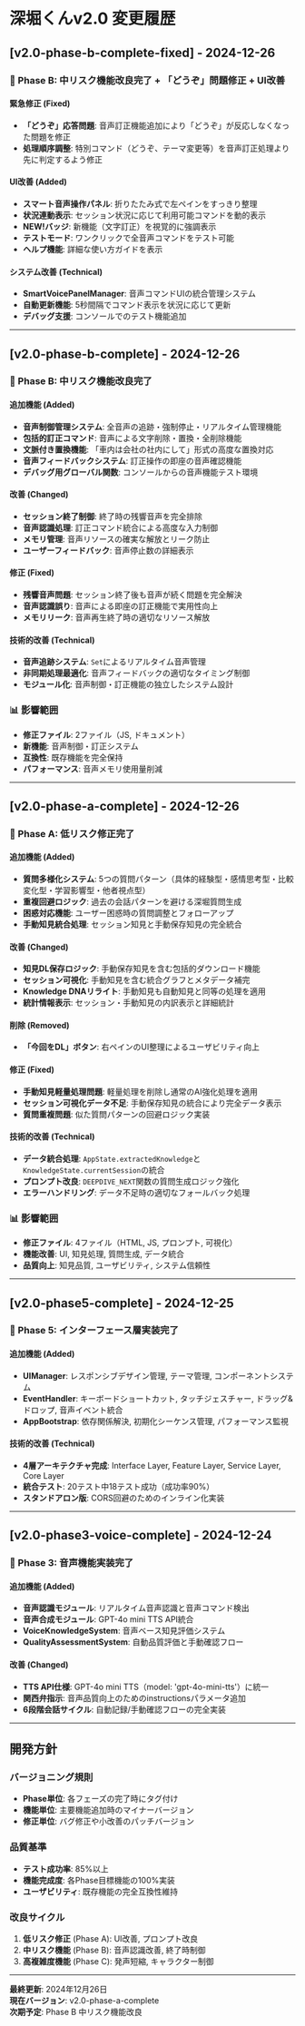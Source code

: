 # 深堀くんv2.0 変更履歴

## [v2.0-phase-b-complete-fixed] - 2024-12-26

### 🎯 Phase B: 中リスク機能改良完了 + 「どうぞ」問題修正 + UI改善

#### 緊急修正 (Fixed)
- **「どうぞ」応答問題**: 音声訂正機能追加により「どうぞ」が反応しなくなった問題を修正
- **処理順序調整**: 特別コマンド（どうぞ、テーマ変更等）を音声訂正処理より先に判定するよう修正

#### UI改善 (Added)
- **スマート音声操作パネル**: 折りたたみ式で左ペインをすっきり整理
- **状況連動表示**: セッション状況に応じて利用可能コマンドを動的表示
- **NEW!バッジ**: 新機能（文字訂正）を視覚的に強調表示
- **テストモード**: ワンクリックで全音声コマンドをテスト可能
- **ヘルプ機能**: 詳細な使い方ガイドを表示

#### システム改善 (Technical)
- **SmartVoicePanelManager**: 音声コマンドUIの統合管理システム
- **自動更新機能**: 5秒間隔でコマンド表示を状況に応じて更新
- **デバッグ支援**: コンソールでのテスト機能追加

---

## [v2.0-phase-b-complete] - 2024-12-26

### 🎯 Phase B: 中リスク機能改良完了

#### 追加機能 (Added)
- **音声制御管理システム**: 全音声の追跡・強制停止・リアルタイム管理機能
- **包括的訂正コマンド**: 音声による文字削除・置換・全削除機能
- **文脈付き置換機能**: 「車内は会社の社内にして」形式の高度な置換対応
- **音声フィードバックシステム**: 訂正操作の即座の音声確認機能
- **デバッグ用グローバル関数**: コンソールからの音声機能テスト環境

#### 改善 (Changed)
- **セッション終了制御**: 終了時の残響音声を完全排除
- **音声認識処理**: 訂正コマンド統合による高度な入力制御
- **メモリ管理**: 音声リソースの確実な解放とリーク防止
- **ユーザーフィードバック**: 音声停止数の詳細表示

#### 修正 (Fixed)
- **残響音声問題**: セッション終了後も音声が続く問題を完全解決
- **音声認識誤り**: 音声による即座の訂正機能で実用性向上
- **メモリリーク**: 音声再生終了時の適切なリソース解放

#### 技術的改善 (Technical)
- **音声追跡システム**: `Set`によるリアルタイム音声管理
- **非同期処理最適化**: 音声フィードバックの適切なタイミング制御
- **モジュール化**: 音声制御・訂正機能の独立したシステム設計

### 📊 影響範囲
- **修正ファイル**: 2ファイル（JS, ドキュメント）
- **新機能**: 音声制御・訂正システム
- **互換性**: 既存機能を完全保持
- **パフォーマンス**: 音声メモリ使用量削減

---

## [v2.0-phase-a-complete] - 2024-12-26

### 🎯 Phase A: 低リスク修正完了

#### 追加機能 (Added)
- **質問多様化システム**: 5つの質問パターン（具体的経験型・感情思考型・比較変化型・学習影響型・他者視点型）
- **重複回避ロジック**: 過去の会話パターンを避ける深堀質問生成
- **困惑対応機能**: ユーザー困惑時の質問調整とフォローアップ
- **手動知見統合処理**: セッション知見と手動保存知見の完全統合

#### 改善 (Changed)
- **知見DL保存ロジック**: 手動保存知見を含む包括的ダウンロード機能
- **セッション可視化**: 手動知見を含む統合グラフとメタデータ補完
- **Knowledge DNAリライト**: 手動知見も自動知見と同等の処理を適用
- **統計情報表示**: セッション・手動知見の内訳表示と詳細統計

#### 削除 (Removed)
- **「今回をDL」ボタン**: 右ペインのUI整理によるユーザビリティ向上

#### 修正 (Fixed)
- **手動知見軽量処理問題**: 軽量処理を削除し通常のAI強化処理を適用
- **セッション可視化データ不足**: 手動保存知見の統合により完全データ表示
- **質問重複問題**: 似た質問パターンの回避ロジック実装

#### 技術的改善 (Technical)
- **データ統合処理**: `AppState.extractedKnowledge`と`KnowledgeState.currentSession`の統合
- **プロンプト改良**: `DEEPDIVE_NEXT`関数の質問生成ロジック強化
- **エラーハンドリング**: データ不足時の適切なフォールバック処理

### 📊 影響範囲
- **修正ファイル**: 4ファイル（HTML, JS, プロンプト, 可視化）
- **機能改善**: UI, 知見処理, 質問生成, データ統合
- **品質向上**: 知見品質, ユーザビリティ, システム信頼性

---

## [v2.0-phase5-complete] - 2024-12-25

### 🚀 Phase 5: インターフェース層実装完了

#### 追加機能 (Added)
- **UIManager**: レスポンシブデザイン管理, テーマ管理, コンポーネントシステム
- **EventHandler**: キーボードショートカット, タッチジェスチャー, ドラッグ&ドロップ, 音声イベント統合
- **AppBootstrap**: 依存関係解決, 初期化シーケンス管理, パフォーマンス監視

#### 技術的改善 (Technical)
- **4層アーキテクチャ完成**: Interface Layer, Feature Layer, Service Layer, Core Layer
- **統合テスト**: 20テスト中18テスト成功（成功率90%）
- **スタンドアロン版**: CORS回避のためのインライン化実装

---

## [v2.0-phase3-voice-complete] - 2024-12-24

### 🎵 Phase 3: 音声機能実装完了

#### 追加機能 (Added)
- **音声認識モジュール**: リアルタイム音声認識と音声コマンド検出
- **音声合成モジュール**: GPT-4o mini TTS API統合
- **VoiceKnowledgeSystem**: 音声ベース知見評価システム
- **QualityAssessmentSystem**: 自動品質評価と手動確認フロー

#### 改善 (Changed)
- **TTS API仕様**: GPT-4o mini TTS（model: 'gpt-4o-mini-tts'）に統一
- **関西弁指示**: 音声品質向上のためのinstructionsパラメータ追加
- **6段階会話サイクル**: 自動記録/手動確認フローの完全実装

---

## 開発方針

### バージョニング規則
- **Phase単位**: 各フェーズの完了時にタグ付け
- **機能単位**: 主要機能追加時のマイナーバージョン
- **修正単位**: バグ修正や小改善のパッチバージョン

### 品質基準
- **テスト成功率**: 85%以上
- **機能完成度**: 各Phase目標機能の100%実装
- **ユーザビリティ**: 既存機能の完全互換性維持

### 改良サイクル
1. **低リスク修正** (Phase A): UI改善, プロンプト改良
2. **中リスク機能** (Phase B): 音声認識改善, 終了時制御
3. **高複雑度機能** (Phase C): 発声短縮, キャラクター制御

---

**最終更新**: 2024年12月26日  
**現在バージョン**: v2.0-phase-a-complete  
**次期予定**: Phase B 中リスク機能改良 